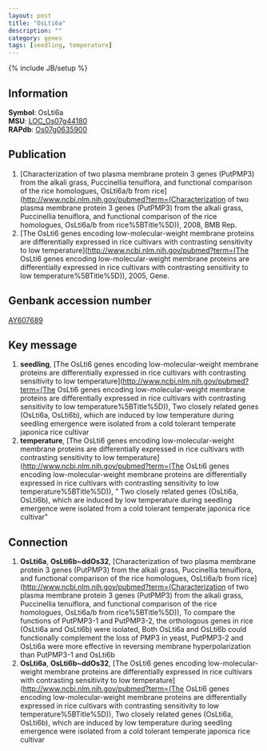 ```yaml
---
layout: post
title: "OsLti6a"
description: ""
category: genes
tags: [seedling, temperature]
---
```

{% include JB/setup %}

## Information
__Symbol__: OsLti6a  
__MSU__: [LOC_Os07g44180](http://rice.plantbiology.msu.edu/cgi-bin/ORF_infopage.cgi?orf=LOC_Os07g44180)  
__RAPdb__: [Os07g0635900](http://rapdb.dna.affrc.go.jp/viewer/gbrowse_details/irgsp1?name=Os07g0635900)  

## Publication
1. [Characterization of two plasma membrane protein 3 genes (PutPMP3) from the alkali grass, Puccinellia tenuiflora, and functional comparison of the rice homologues, OsLti6a/b from rice](http://www.ncbi.nlm.nih.gov/pubmed?term=(Characterization of two plasma membrane protein 3 genes (PutPMP3) from the alkali grass, Puccinellia tenuiflora, and functional comparison of the rice homologues, OsLti6a/b from rice%5BTitle%5D)), 2008, BMB Rep.
2. [The OsLti6 genes encoding low-molecular-weight membrane proteins are differentially expressed in rice cultivars with contrasting sensitivity to low temperature](http://www.ncbi.nlm.nih.gov/pubmed?term=(The OsLti6 genes encoding low-molecular-weight membrane proteins are differentially expressed in rice cultivars with contrasting sensitivity to low temperature%5BTitle%5D)), 2005, Gene.

## Genbank accession number
[AY607689](http://www.ncbi.nlm.nih.gov/nuccore/AY607689)

## Key message
1. __seedling__, [The OsLti6 genes encoding low-molecular-weight membrane proteins are differentially expressed in rice cultivars with contrasting sensitivity to low temperature](http://www.ncbi.nlm.nih.gov/pubmed?term=(The OsLti6 genes encoding low-molecular-weight membrane proteins are differentially expressed in rice cultivars with contrasting sensitivity to low temperature%5BTitle%5D)),  Two closely related genes (OsLti6a, OsLti6b), which are induced by low temperature during seedling emergence were isolated from a cold tolerant temperate japonica rice cultivar
2. __temperature__, [The OsLti6 genes encoding low-molecular-weight membrane proteins are differentially expressed in rice cultivars with contrasting sensitivity to low temperature](http://www.ncbi.nlm.nih.gov/pubmed?term=(The OsLti6 genes encoding low-molecular-weight membrane proteins are differentially expressed in rice cultivars with contrasting sensitivity to low temperature%5BTitle%5D)), " Two closely related genes (OsLti6a, OsLti6b), which are induced by low temperature during seedling emergence were isolated from a cold tolerant temperate japonica rice cultivar"

## Connection
1. __OsLti6a__, __OsLti6b~ddOs32__, [Characterization of two plasma membrane protein 3 genes (PutPMP3) from the alkali grass, Puccinellia tenuiflora, and functional comparison of the rice homologues, OsLti6a/b from rice](http://www.ncbi.nlm.nih.gov/pubmed?term=(Characterization of two plasma membrane protein 3 genes (PutPMP3) from the alkali grass, Puccinellia tenuiflora, and functional comparison of the rice homologues, OsLti6a/b from rice%5BTitle%5D)),  To compare the functions of PutPMP3-1 and PutPMP3-2, the orthologous genes in rice (OsLti6a and OsLti6b) were isolated, Both OsLti6a and OsLti6b could functionally complement the loss of PMP3 in yeast, PutPMP3-2 and OsLti6a were more effective in reversing membrane hyperpolarization than PutPMP3-1 and OsLti6b
2. __OsLti6a__, __OsLti6b~ddOs32__, [The OsLti6 genes encoding low-molecular-weight membrane proteins are differentially expressed in rice cultivars with contrasting sensitivity to low temperature](http://www.ncbi.nlm.nih.gov/pubmed?term=(The OsLti6 genes encoding low-molecular-weight membrane proteins are differentially expressed in rice cultivars with contrasting sensitivity to low temperature%5BTitle%5D)),  Two closely related genes (OsLti6a, OsLti6b), which are induced by low temperature during seedling emergence were isolated from a cold tolerant temperate japonica rice cultivar


